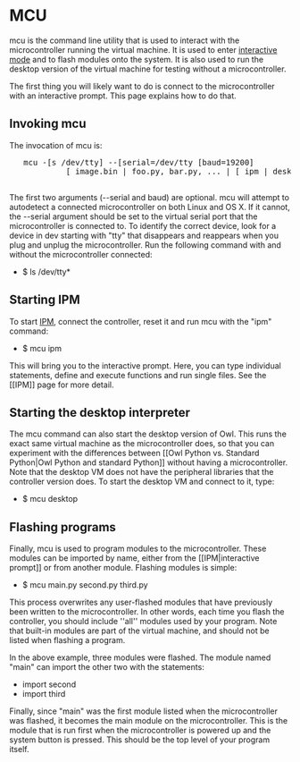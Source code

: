 # MCU

mcu is the command line utility that is used to interact with the microcontroller running the virtual machine. It is used to enter [interactive mode](ipm.md) and to flash modules onto the system. It is also used to run the desktop version of the virtual machine for testing without a microcontroller.

The first thing you will likely want to do is connect to the microcontroller with an interactive prompt. This page explains how to do that.

## Invoking mcu
 
The invocation of mcu is:
 
<pre>   mcu -[s /dev/tty] --[serial=/dev/tty [baud=19200]
            [ image.bin | foo.py, bar.py, ... | [ ipm | desktop ] ]

</pre>
 
The first two arguments (--serial and baud) are optional. mcu will attempt to autodetect a connected microcontroller on both Linux and OS X. If it cannot, the --serial argument should be set to the virtual serial port that the microcontroller is connected to. To identify the correct device, look for a device in dev starting with "tty" that disappears and reappears when you plug and unplug the microcontroller. Run the following command with and without the microcontroller connected:

* $ ls /dev/tty*

## Starting IPM

To start [IPM](ipm.md), connect the controller, reset it and run mcu with the "ipm" command:

* $ mcu ipm
 
This will bring you to the interactive prompt. Here, you can type individual statements, define and execute functions and run single files. See the [[IPM]] page for more detail.
 
## Starting the desktop interpreter
 
The mcu command can also start the desktop version of Owl. This runs the exact same virtual machine as the microcontroller does, so that you can experiment with the differences between [[Owl Python vs. Standard Python|Owl Python and standard Python]] without having a microcontroller. Note that the desktop VM does not have the peripheral libraries that the controller version does. To start the desktop VM and connect to it, type:
 
* $ mcu desktop

## Flashing programs
 
Finally, mcu is used to program modules to the microcontroller. These modules can be imported by name, either from the [[IPM|interactive prompt]] or from another module. Flashing modules is simple:
 
* $ mcu main.py second.py third.py
 
This process overwrites any user-flashed modules that have previously been written to the microcontroller. In other words, each time you flash the controller, you should include ''all'' modules used by your program. Note that built-in modules are part of the virtual machine, and should not be listed when flashing a program.

In the above example, three modules were flashed. The module named "main" can import the other two with the statements:
 
* import second
* import third
 
Finally, since "main" was the first module listed when the microcontroller was flashed, it becomes the main module on the microcontroller. This is the module that is run first when the microcontroller is powered up and the system button is pressed. This should be the top level of your program itself.
